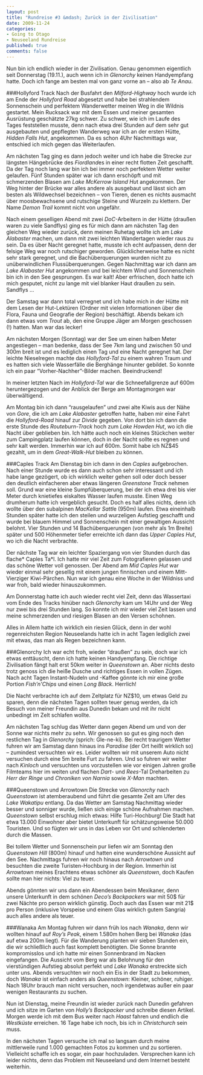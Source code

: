 ```yaml
--- 
layout: post
title: "Rundreise #3 &mdash; Zurück in der Zivilisation"
date: 2009-11-24
categories: 
- Going to Otago
- Neuseeland Rundreise
published: true
comments: false
---
```

Nun bin ich endlich wieder in der Zivilisation.
Genau genommen eigentlich seit Donnerstag (19.11.), auch wenn ich in *Glenorchy* keinen Handyempfang hatte.
Doch ich fange am besten mal von ganz vorne an – also ab *Te Anau*.

<!-- more -->

###Hollyford Track
Nach der Busfahrt den *Milford-Highway* hoch wurde ich am Ende der *Hollyford Road* abgesetzt und habe bei strahlendem Sonnenschein und perfektem Wanderwetter meinen Weg in die Wildnis gestartet.
Mein Rucksack war mit dem Essen und meiner gesamten Ausrüstung geschätzte 27kg schwer.
Zu schwer, wie ich im Laufe des Tages feststellen musste, denn nach etwa drei Stunden auf dem sehr gut ausgebauten und gepflegten Wanderweg war ich an der ersten Hütte, *Hidden Falls Hut*, angekommen.
Da es schon 4Uhr Nachmittags war, entschied ich mich gegen das Weiterlaufen.

Am nächsten Tag ging es dann jedoch weiter und ich habe die Strecke zur längsten Hängebrücke des *Fiordland*es in einer recht flotten Zeit geschafft.
Da der Tag noch lang war bin ich bei immer noch perfektem Wetter weiter gelaufen.
Fünf Stunden später war ich dann erschöpft und mit schmerzenden Blasen am *Lake McKerrow Island Hu*t angekommen.
Der Weg hinter der Brücke war alles andere als ausgebaut und lässt sich am besten als Wildwechsel bezeichnen – von Tieren, denen es nichts ausmacht über moosbewachsene und rutschige Steine und Wurzeln zu klettern.
Der Name *Demon Trail* kommt nicht von ungefähr.

Nach einem geselligen Abend mit zwei *DoC*-Arbeitern in der Hütte (draußen waren zu viele Sandflys) ging es für mich dann am nächsten Tag den gleichen Weg wieder zurück, denn meinen Ruhetag wollte ich am *Lake Alabaster* machen, um dann mit zwei leichten Wandertagen wieder raus zu sein.
Da es über Nacht geregnet hatte, musste ich echt aufpassen, denn der felsige Weg war noch rutschiger geworden.
Glücklicherweise hatte es nicht sehr stark geregnet, und die Bachüberquerungen wurden nicht zu unüberwindlichen Flussüberquerungen.
Gegen Nachmittag war ich dann am *Lake Alabaster Hut* angekommen und bei leichtem Wind und Sonnenschein bin ich in den See gesprungen.
Es war kalt! Aber erfrischen, doch hatte ich mich gesputet, nicht zu lange mit viel blanker Haut draußen zu sein.
Sandflys ...

Der Samstag war dann total verregnet und ich habe mich in der Hütte mit dem Lesen der Hut-Lektüren (Ordner mit vielen Informationen über die Flora, Fauna und Geografie der Region) beschäftigt.
Abends bekam ich dann etwas vom *Trout* ab, den eine Gruppe Jäger am Morgen geschossen (!) hatten.
Man war das lecker!

Am nächsten Morgen (Sonntag) war der See um einen halben Meter angestiegen – man bedenke, dass der See 7km lang und zwischen 50 und 300m breit ist und es lediglich einen Tag und eine Nacht geregnet hat.
Der leichte Nieselregen machte das *Hollyford-Tal* zu einem wahren Traum und es hatten sich viele Wasserfälle die Berghänge hinunter gebildet.
So konnte ich ein paar “Vorher-Nachher”-Bilder machen.
Beeindruckend!

In meiner letzten Nach im *Hollyford-Tal* war die Schneefallgrenze auf 600m heruntergezogen und der Anblick der Berge am Montagmorgen war überwältigend.

Am Montag bin ich dann “rausgelaufen” und zwei alte Kiwis aus der Nähe von *Gore*, die ich am *Lake Alabaster* getroffen hatte, haben mir eine Fahrt die *Hollyford-Road* hinauf zur *Divide* gegeben.
Von dort bin ich dann die erste Stunde des *Routeburn-Track* hoch zum *Lake Howden Hut*, wo ich die Nacht über geblieben bin.
Ich hätte auch noch ein kleines Stückchen weiter zum Campingplatz laufen können, doch in der Nacht sollte es regnen und sehr kalt werden.
Immerhin war ich auf 600m.
Somit habe ich NZ$45 gezahlt, um in dem *Great-Walk-Hut* bleiben zu können.

###Caples Track
Am Dienstag bin ich dann in den *Caples* aufgebrochen.
Nach einer Stunde wurde es dann auch schon sehr interessant und ich habe lange gezögert, ob ich wirklich weiter gehen soll oder doch besser den deutlich einfacheren aber etwas längeren *Greenstone Track* nehmen soll.
Grund war eine kleine Sumpfüberquerung, bei der ich etwa drei bis vier Meter durch knietiefes eiskaltes Wasser laufen musste.
Einen Weg drumherum hatte ich vergeblich gesucht.
Doch es half alles nichts, denn ich wollte über den subalpinen *MacKellar Sattl*e (950m) laufen.
Etwa eineinhalb Stunden später hatte ich den steilen und wurzeligen Aufstieg geschafft und wurde bei blauem Himmel und Sonnenschein mit einer gewaltigen Aussicht belohnt.
Vier Stunden und 14 Bachüberquerungen (von mehr als 1m Breite) später und 500 Höhenmeter tiefer erreichte ich dann das *Upper Caples Hut*, wo ich die Nacht verbrachte.

Der nächste Tag war ein leichter Spaziergang von vier Stunden durch das flache* Caples Ta*l.
Ich hatte mir viel Zeit zum Fotografieren gelassen und das schöne Wetter voll genossen.
Der Abend am *Mid Caples Hut* war wieder einmal sehr gesellig mit einem jungen finnischen und einem Mitt-Vierziger Kiwi-Pärchen.
Nun war ich genau eine Woche in der Wildniss und war froh, bald wieder hinauszukommen.

Am Donnerstag hatte ich auch wieder recht viel Zeit, denn das Wassertaxi vom Ende des Tracks hinüber nach *Glenorchy* kam um 14Uhr und der Weg nur zwei bis drei Stunden lang.
So konnte ich mir wieder viel Zeit lassen und meine schmerzenden und riesigen Blasen an den Versen schohnen.

Alles in Allem hatte ich wirklich ein riesien Glück, denn in der wohl regenreichsten Region Neuseelands hatte ich in acht Tagen lediglich zwei mit etwas, das man als Regen bezeichnen kann.

###Glenorchy
Ich war echt froh, wieder “draußen” zu sein, doch war ich etwas enttäuscht, denn ich hatte keinen Handyempfang.
Die richtige Zivilisation fängt halt erst 50km weiter in *Queenstown* an.
Aber nichts desto trotz genoss ich die heiße Dusche und richtiges Essen in vollen Zügen.
Nach acht Tagen Instant-Nudeln und -Kaffee gönnte ich mir eine große Portion *Fish’n'Chips* und einen *Long Black*.
Herrlich!

Die Nacht verbrachte ich auf dem Zeltplatz für NZ$10, um etwas Geld zu sparen, denn die nächsten Tagen sollten teuer genug werden, da ich Besuch von meiner Freundin aus Dunedin bekam und mit ihr nicht unbedingt im Zelt schlafen wollte.

Am nächsten Tag schlug das Wetter dann gegen Abend um und von der Sonne war nichts mehr zu sehn.
Wir genossen so gut es ging noch den restlichen Tag in *Glenorchy* (sprich: Gle-ne-ki).
Bei recht traurigem Wetter fuhren wir am Samstag dann hinaus ins *Paradise* (der Ort heißt wirklich so) – zumindest versuchten wir es.
Leider wollten wir mit unserem Auto nicht versuchen durch eine 5m breite Furt zu fahren.
Und so fuhren wir weiter nach *Kinloch* und versuchten uns vorzustellen wie vor einigen Jahren große Filmteams hier im weiten und flachen *Dart*- und *Rees*-Tal Dreharbeiten zu *Herr der Ringe* und *Chroniken von Narnia* sowie *X-Man* machten.

###Queenstown und Arrowtown
Die Strecke von *Glenorchy* nach *Queenstown* ist atemberaubend und führt die gesamte Zeit am Ufer des *Lake Wakatipu* entlang.
Da das Wetter am Samstag Nachmittag wieder besser und sonniger wurde, ließen sich einige schöne Aufnahmen machen. *Queenstown* selbst erschlug mich etwas: Hilfe Turi-Hochburg! Die Stadt hat etwa 13.000 Einwohner aber bietet Unterkunft für schätzungsweise 50.000 Touristen.
Und so fügten wir uns in das Leben vor Ort und schlenderten durch die Massen.

Bei tollem Wetter und Sonnenschein pur liefen wir am Sonntag den *Queenstown Hill* (800m) hinauf und hatten eine wunderschöne Aussicht auf den See.
Nachmittags fuhren wir noch hinaus nach *Arrowtown* und besuchten die zweite Turisten-Hochburg in der Region.
Immerhin ist *Arrowtown* meines Erachtens etwas schöner als *Queenstown*, doch Kaufen sollte man hier nichts: Viel zu teuer.

Abends gönnten wir uns dann ein Abendessen beim Mexikaner, denn unsere Unterkunft in dem schönen *Deco’s Backpackers* war mit 50$ für zwei Nächte pro person wirklich günstig.
Doch auch das Essen war mit 21$ pro Person (inklusive Vorspeise und einem Glas wirklich gutem Sangria) auch alles andere als teuer.

###Wanaka
Am Montag fuhren wir dann früh los nach *Wanaka*, denn wir wollten hinauf auf *Roy’s Peak*, einem 1.580m hohen Berg bei *Wanaka* (das auf etwa 200m liegt).
Für die Wanderung planten wir sieben Stunden ein, die wir schließlich auch fast komplett benötigten.
Die Sonne brannte kompromisslos und ich hatte mir einen Sonnenbrand im Nacken eingefangen.
Die Aussicht vom Berg war als Belohnung für den vierstündigen Aufstieg absolut perfekt und *Lake Wanaka* erstreckte sich unter uns.
Abends versuchten wir noch ein Eis in der Stadt zu bekommen, doch *Wanaka* ist einfach anders als *Queenstown*: Kleiner, schöner, ruhiger.
Nach 18Uhr brauch man nicht versuchen, noch irgendetwas außer ein paar wenigen Restaurants zu suchen.

Nun ist Dienstag, meine Freundin ist wieder zurück nach Dunedin gefahren und ich sitze im Garten von *Holly’s Backpacker* und schreibe diesen Artikel.
Morgen werde ich mit dem Bus weiter nach *Haast* fahren und endlich die *Westküste* erreichen. 16 Tage habe ich noch, bis ich in *Christchurch* sein muss.

In den nächsten Tagen versuche ich mal so langsam durch meine mittlerweile rund 1.000 gemachten Fotos zu kommen und zu sortieren.
Vielleicht schaffe ich es sogar, ein paar hochzuladen.
Versprechen kann ich leider nichts, denn das Problem mit Neuseeland und dem Internet besteht weiterhin.
